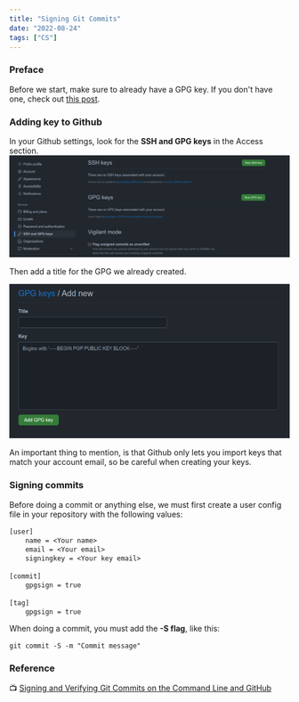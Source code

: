 ```yaml
---
title: "Signing Git Commits"
date: "2022-08-24"
tags: ["CS"]
---
```


### Preface
Before we start, make sure to already have a GPG key. If you don't have one, check out [this post](gpgkeypair).

### Adding key to Github
In your Github settings, look for the __SSH and GPG keys__ in the Access section.
![SSH and GPG keys](./Screenshot_1.png)

Then add a title for the GPG we already created.

![Add new GPG key](./Screenshot_2.png)

An important thing to mention, is that Github only lets you import keys that match your account email, so be careful when creating your keys.

### Signing commits
Before doing a commit or anything else, we must first create a user config file in your repository with the following values:
```output
[user]
    name = <Your name>
    email = <Your email>
    signingkey = <Your key email>

[commit]
    gpgsign = true

[tag]
    gpgsign = true
```

When doing a commit, you must add the __-S flag__, like this:
```console
git commit -S -m "Commit message"
```

### Reference
📺 [Signing and Verifying Git Commits on the Command Line and GitHub](https://youtu.be/4166ExAnxmo)
